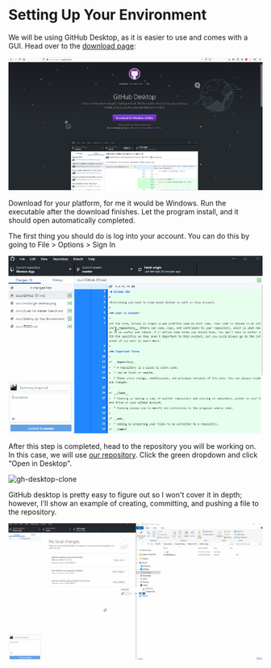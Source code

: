 # Setting Up Your Environment

We will be using GitHub Desktop, as it is easier to use and comes with a GUI. Head over to the [download page](https://desktop.github.com/):

![gh-desktop](media/gh-desktop.png)

Download for your platform, for me it would be Windows. Run the executable after the download finishes. Let the program install, and it should open automatically completed.

The first thing you should do is log into your account. You can do this by going to File > Options > Sign In

![gh-desktop-acc](media/gh-desktop-acc.gif)

After this step is completed, head to the repository you will be working on. In this case, we will use [our repository](https://github.com/csprojectweston/Weston-App). Click the green dropdown and click "Open in Desktop".

![gh-desktop-clone](gh-desktop-clone.gif)

GitHub desktop is pretty easy to figure out so I won't cover it in depth; however, I'll show an example of creating, committing, and pushing a file to the repository.

![gh-desktop-push](media/gh-desktop-push.gif)
